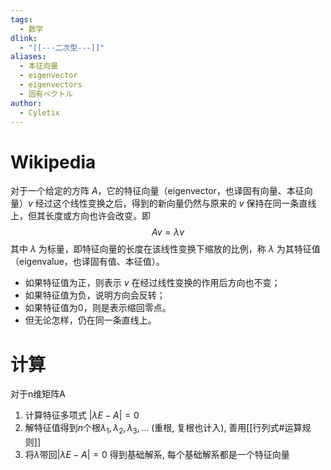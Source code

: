```yaml
---
tags:
  - 数学
dlink:
  - "[[---二次型---]]"
aliases:
  - 本征向量
  - eigenvector
  - eigenvectors
  - 固有ベクトル
author:
  - Cyletix
---
```

# Wikipedia
对于一个给定的方阵 $A$，它的特征向量（eigenvector，也译固有向量、本征向量）$v$ 经过这个线性变换之后，得到的新向量仍然与原来的 $v$ 保持在同一条直线上，但其长度或方向也许会改变。即
$$Av=\lambda v$$
其中 $\lambda$ 为标量，即特征向量的长度在该线性变换下缩放的比例，称 $\lambda$ 为其特征值（eigenvalue，也译固有值、本征值）。
- 如果特征值为正，则表示 $v$ 在经过线性变换的作用后方向也不变；
- 如果特征值为负，说明方向会反转；
- 如果特征值为0，则是表示缩回零点。
- 但无论怎样，仍在同一条直线上。

# 计算
对于n维矩阵A
1. 计算特征多项式 $|\lambda E-A|=0$ 
2. 解特征值得到$n$个根$\lambda_{1},\lambda_{2},\lambda_{3},\dots$ (重根, 复根也计入), 善用[[行列式#运算规则]]
3. 将$\lambda$带回$|\lambda E-A|=0$ 
得到基础解系, 每个基础解系都是一个特征向量